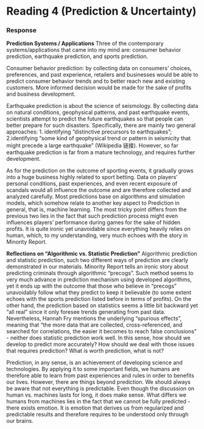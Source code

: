 # Reading 4 (Prediction & Uncertainty)

### Response
**Prediction Systems / Applications**
Three of the contemporary systems/applications that came into my mind are: consumer behavior prediction, earthquake prediction, and sports prediction.  

Consumer behavior prediction: by collecting data on consumers’ choices, preferences, and past experience, retailers and businesses would be able to predict consumer behavior trends and to better reach new and existing customers. More informed decision would be made for the sake of profits and business development.  

Earthquake prediction is about the science of seismology. By collecting data on natural conditions, geophysical patterns, and past earthquake events, scientists attempt to predict the future earthquakes so that people can better prepare for such disasters. Specifically, there are mainly two general approaches: 1. identifying “distinctive precursors to earthquakes”; 2.identifying “some kind of geophysical trend or pattern in seismicity that might precede a large earthquake” (Wikipedia 链接). However, so far earthquake prediction is far from a mature technology, and requires further development.  

As for the prediction on the outcome of sporting events, it gradually grows into a huge business highly related to sport betting. Data on players’ personal conditions, past experiences, and even recent exposure of scandals would all influence the outcome and are therefore collected and analyzed carefully. Most predictions base on algorithms and simulation models, which somehow relate to another key aspect to Prediction in general, that is, machine learning. The most tricky point differs from the previous two lies in the fact that such prediction process might even influences players’ performance during games for the sake of hidden profits. It is quite ironic yet unavoidable since everything heavily relies on human, which, to my understanding, very much echoes with the story in Minority Report.  

**Reflections on “Algorithmic vs. Statistic Prediction”**
Algorithmic prediction and statistic prediction, such two different ways of prediction are clearly demonstrated in our materials. Minority Report tells an ironic story about predicting criminals through algorithmic “precogs”. Such method seems to very much advance in prediction mechanism using developed algorithms, yet it ends up with the outcome that those who believe in “precogs” unavoidably follow what they predict to keep it believable (to some extent echoes with the sports prediction listed before in terms of profits). On the other hand, the prediction based on statistics seems a little bit backward yet “all real” since it only foresee trends generating from past data. Nevertheless, Hannah Fry mentions the underlying “spurious effects”, meaning that “the more data that are collected, cross-referenced, and searched for correlations, the easier it becomes to reach false conclusions” - neither does statistic prediction work well. In this sense, how should we develop to predict more accurately? How should we deal with those issues that requires prediction? What is worth prediction, what is not?  

Prediction, in any sense, is an achievement of developing science and technologies. By applying it to some important fields, we humans are therefore able to learn from past experiences and rules in order to benefits our lives. However, there are things beyond prediction. We should always be aware that not everything is predictable. Even though the discussion on human vs. machines lasts for long, it does make sense. What differs we humans from machines lies in the fact that we cannot be fully predicted - there exists emotion. It is emotion that derives us from regularized and predictable results and therefore requires to be understood only through our brains.
